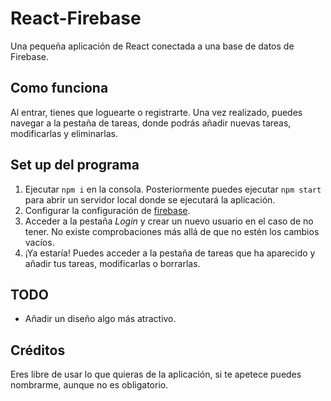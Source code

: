 # React-Firebase
Una pequeña aplicación de React conectada a una base de datos de Firebase. 

## Como funciona
Al entrar, tienes que loguearte o registrarte. Una vez realizado, puedes navegar a la pestaña de tareas, donde podrás añadir nuevas tareas, modificarlas y eliminarlas.

## Set up del programa

1. Ejecutar `npm i` en la consola. Posteriormente puedes ejecutar `npm start` para abrir un servidor local donde se ejecutará la aplicación.
2. Configurar la configuración de [firebase](https://github.com/Wikijito7/react-firebase/blob/main/src/firebase.js).
3. Acceder a la pestaña _Login_ y crear un nuevo usuario en el caso de no tener. No existe comprobaciones más allá de que no estén los cambios vacíos.
4. ¡Ya estaría! Puedes acceder a la pestaña de tareas que ha aparecido y añadir tus tareas, modificarlas o borrarlas.

## TODO
- Añadir un diseño algo más atractivo.

## Créditos
Eres libre de usar lo que quieras de la aplicación, si te apetece puedes nombrarme, aunque no es obligatorio.

